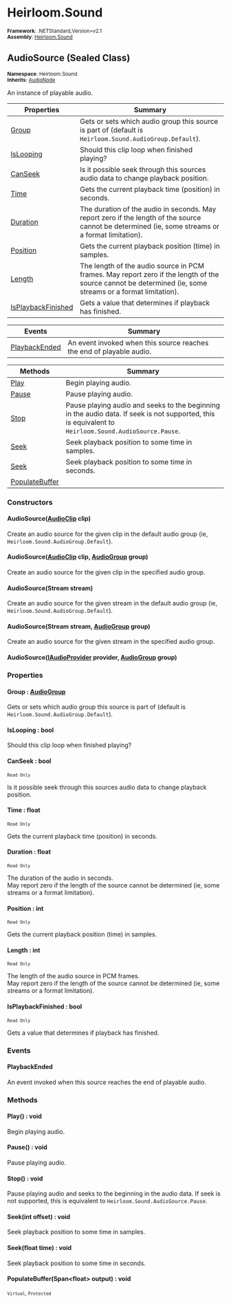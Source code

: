 # Heirloom.Sound

<small>**Framework**: .NETStandard,Version=v2.1</small>  
<small>**Assembly**: [Heirloom.Sound](../Heirloom.Sound/Heirloom.Sound.md)</small>  

## AudioSource (Sealed Class)
<small>**Namespace**: Heirloom.Sound</sub></small>  
<small>**Inherits**: [AudioNode](Heirloom.Sound.AudioNode.md)</small>  

An instance of playable audio.

| Properties                         | Summary                                                                                                                                                   |
|------------------------------------|-----------------------------------------------------------------------------------------------------------------------------------------------------------|
| [Group](#GRO12D88E27)              | Gets or sets which audio group this source is part of (default is `Heirloom.Sound.AudioGroup.Default`).                                                   |
| [IsLooping](#ISLBA98A384)          | Should this clip loop when finished playing?                                                                                                              |
| [CanSeek](#CAN2744B0C0)            | Is it possible seek through this sources audio data to change playback position.                                                                          |
| [Time](#TIM9C9392A9)               | Gets the current playback time (position) in seconds.                                                                                                     |
| [Duration](#DURAF856856)           | The duration of the audio in seconds. May report zero if the length of the source cannot be determined (ie, some streams or a format limitation).         |
| [Position](#POSF46C3C91)           | Gets the current playback position (time) in samples.                                                                                                     |
| [Length](#LEN6B366D7E)             | The length of the audio source in PCM frames. May report zero if the length of the source cannot be determined (ie, some streams or a format limitation). |
| [IsPlaybackFinished](#ISPD02EF1FB) | Gets a value that determines if playback has finished.                                                                                                    |

| Events                        | Summary                                                              |
|-------------------------------|----------------------------------------------------------------------|
| [PlaybackEnded](#PLA38F157E5) | An event invoked when this source reaches the end of playable audio. |

| Methods                      | Summary                                                                                                                                               |
|------------------------------|-------------------------------------------------------------------------------------------------------------------------------------------------------|
| [Play](#PLAD2A843C4)         | Begin playing audio.                                                                                                                                  |
| [Pause](#PAUB2AE6938)        | Pause playing audio.                                                                                                                                  |
| [Stop](#STOB3037DBE)         | Pause playing audio and seeks to the beginning in the audio data. If seek is not supported, this is equivalent to `Heirloom.Sound.AudioSource.Pause`. |
| [Seek](#SEE5273924A)         | Seek playback position to some time in samples.                                                                                                       |
| [Seek](#SEE5273924A)         | Seek playback position to some time in seconds.                                                                                                       |
| [PopulateBuffer](#POP7E079E) |                                                                                                                                                       |

### Constructors

#### AudioSource([AudioClip](Heirloom.Sound.AudioClip.md) clip)

Create an audio source for the given clip in the default audio group (ie, `Heirloom.Sound.AudioGroup.Default`).

#### AudioSource([AudioClip](Heirloom.Sound.AudioClip.md) clip, [AudioGroup](Heirloom.Sound.AudioGroup.md) group)

Create an audio source for the given clip in the specified audio group.

#### AudioSource(Stream stream)

Create an audio source for the given stream in the default audio group (ie, `Heirloom.Sound.AudioGroup.Default`).

#### AudioSource(Stream stream, [AudioGroup](Heirloom.Sound.AudioGroup.md) group)

Create an audio source for the given stream in the specified audio group.

#### AudioSource([IAudioProvider](Heirloom.Sound.IAudioProvider.md) provider, [AudioGroup](Heirloom.Sound.AudioGroup.md) group)

### Properties

#### <a name="GRO12D88E27"></a>Group : [AudioGroup](Heirloom.Sound.AudioGroup.md)


Gets or sets which audio group this source is part of (default is `Heirloom.Sound.AudioGroup.Default`).

#### <a name="ISLBA98A384"></a>IsLooping : bool


Should this clip loop when finished playing?

#### <a name="CAN2744B0C0"></a>CanSeek : bool

<small>`Read Only`</small>

Is it possible seek through this sources audio data to change playback position.

#### <a name="TIM9C9392A9"></a>Time : float

<small>`Read Only`</small>

Gets the current playback time (position) in seconds.

#### <a name="DURAF856856"></a>Duration : float

<small>`Read Only`</small>

The duration of the audio in seconds.   
 May report zero if the length of the source cannot be determined (ie, some streams or a format limitation).

#### <a name="POSF46C3C91"></a>Position : int

<small>`Read Only`</small>

Gets the current playback position (time) in samples.

#### <a name="LEN6B366D7E"></a>Length : int

<small>`Read Only`</small>

The length of the audio source in PCM frames.   
 May report zero if the length of the source cannot be determined (ie, some streams or a format limitation).

#### <a name="ISPD02EF1FB"></a>IsPlaybackFinished : bool

<small>`Read Only`</small>

Gets a value that determines if playback has finished.

### Events

#### PlaybackEnded

An event invoked when this source reaches the end of playable audio.
### Methods

#### <a name="PLA2D77C0A3"></a>Play() : void

Begin playing audio.

#### <a name="PAUC78D044D"></a>Pause() : void

Pause playing audio.

#### <a name="STO4AE17E3B"></a>Stop() : void

Pause playing audio and seeks to the beginning in the audio data. If seek is not supported, this is equivalent to `Heirloom.Sound.AudioSource.Pause`.

#### <a name="SEEEF91C34D"></a>Seek(int offset) : void

Seek playback position to some time in samples.


#### <a name="SEE3F393E40"></a>Seek(float time) : void

Seek playback position to some time in seconds.


#### <a name="POP1F4E4746"></a>PopulateBuffer(Span\<float> output) : void
<small>`Virtual`, `Protected`</small>


